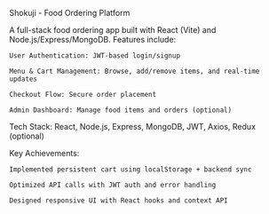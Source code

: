 Shokuji - Food Ordering Platform

A full-stack food ordering app built with React (Vite) and Node.js/Express/MongoDB. Features include:

    User Authentication: JWT-based login/signup

    Menu & Cart Management: Browse, add/remove items, and real-time updates

    Checkout Flow: Secure order placement

    Admin Dashboard: Manage food items and orders (optional)

Tech Stack: React, Node.js, Express, MongoDB, JWT, Axios, Redux (optional)

Key Achievements:

    Implemented persistent cart using localStorage + backend sync

    Optimized API calls with JWT auth and error handling

    Designed responsive UI with React hooks and context API
